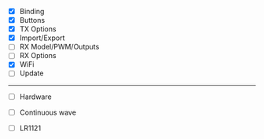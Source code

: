 - [x] Binding
- [x] Buttons
- [x] TX Options
- [x] Import/Export
- [ ] RX Model/PWM/Outputs
- [ ] RX Options
- [x] WiFi
- [ ] Update
---
- [ ] Hardware
- [ ] Continuous wave
- [ ] LR1121

